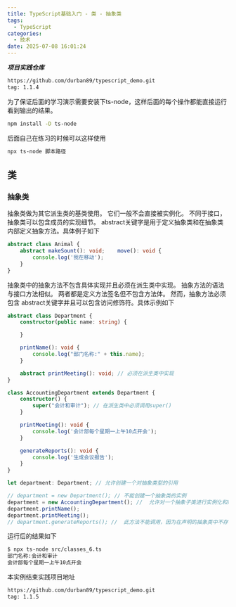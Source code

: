 ```yaml
---
title: TypeScript基础入门 - 类 - 抽象类
tags:
  - TypeScript
categories:
  - 技术
date: 2025-07-08 16:01:24
---
```


***项目实践仓库***

```bash
https://github.com/durban89/typescript_demo.git
tag: 1.1.4
```

为了保证后面的学习演示需要安装下ts-node，这样后面的每个操作都能直接运行看到输出的结果。

```bash
npm install -D ts-node
```

后面自己在练习的时候可以这样使用

```bash
npx ts-node 脚本路径
```

## **类**

### **抽象类**

抽象类做为其它派生类的基类使用。 它们一般不会直接被实例化。 不同于接口，抽象类可以包含成员的实现细节。 abstract关键字是用于定义抽象类和在抽象类内部定义抽象方法。具体例子如下

```ts
abstract class Animal {
    abstract makeSount(): void;    move(): void {
        console.log('我在移动');
    }
}
```

抽象类中的抽象方法不包含具体实现并且必须在派生类中实现。 抽象方法的语法与接口方法相似。 两者都是定义方法签名但不包含方法体。 然而，抽象方法必须包含 abstract关键字并且可以包含访问修饰符。具体示例如下

```ts
abstract class Department {
    constructor(public name: string) {

    }

    printName(): void {
        console.log("部门名称:" + this.name);
    }

    abstract printMeeting(): void; // 必须在派生类中实现   
}

class AccountingDepartment extends Department {
    constructor() {
        super("会计和审计"); // 在派生类中必须调用super()
    }

    printMeeting(): void {
        console.log('会计部每个星期一上午10点开会');
    }

    generateReports(): void {
        console.log('生成会议报告');
    }
}

let department: Department; // 允许创建一个对抽象类型的引用

// department = new Department(); // 不能创建一个抽象类的实例
department = new AccountingDepartment(); //  允许对一个抽象子类进行实例化和赋值
department.printName();
department.printMeeting();
// department.generateReports(); //  此方法不能调用，因为在声明的抽象类中不存在
```

运行后的结果如下

```bash
$ npx ts-node src/classes_6.ts
部门名称:会计和审计
会计部每个星期一上午10点开会
```

本实例结束实践项目地址

```bash
https://github.com/durban89/typescript_demo.git
tag: 1.1.5
```
